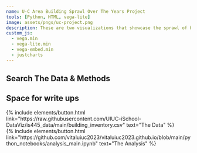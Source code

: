 ```yaml
---
name: U-C Area Building Sprawl Over The Years Project
tools: [Python, HTML, vega-lite]
image: assets/pngs/uc-project.png
description: These are two visualizations that showcase the sprawl of buildings within the U-C area over the last 130 years, as well as their respective square footage
custom_js:
  - vega.min
  - vega-lite.min
  - vega-embed.min
  - justcharts
---
```


<vegachart schema-url="{{ site.baseurl }}/assets/json/chart.json" style="width: 100%"></vegachart>

<vegachart schema-url="{{ site.baseurl }}/assets/json/line_chart.json" style="width: 100%"></vegachart>

## Search The Data & Methods

## Space for write ups 

<div class="left">
{% include elements/button.html link="https://raw.githubusercontent.com/UIUC-iSchool-DataViz/is445_data/main/building_inventory.csv" text="The Data" %}
</div>

<div class="right">
{% include elements/button.html link="https://github.com/vitaluiuc2023/vitaluiuc2023.github.io/blob/main/python_notebooks/analysis_main.ipynb" text="The Analysis" %}
</div>

